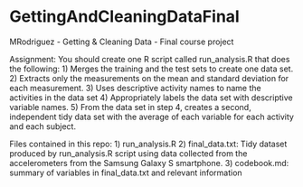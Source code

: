 # GettingAndCleaningDataFinal
MRodriguez - Getting &amp; Cleaning Data - Final course project

Assignment:
  You should create one R script called run_analysis.R that does the following:
    1) Merges the training and the test sets to create one data set.
    2) Extracts only the measurements on the mean and standard deviation for each measurement.
    3) Uses descriptive activity names to name the activities in the data set
    4) Appropriately labels the data set with descriptive variable names.
    5) From the data set in step 4, creates a second, independent tidy data set with the average of each variable for each activity and each subject.

Files contained in this repo:
    1) run_analysis.R
    2) final_data.txt: Tidy dataset produced by run_analysis.R script using data collected from the accelerometers from the Samsung Galaxy S smartphone.
    3) codebook.md: summary of variables in final_data.txt and relevant information
